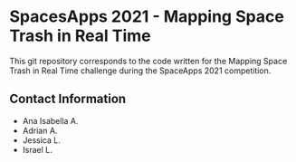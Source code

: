 # SpacesApps 2021 - Mapping Space Trash in Real Time

This git repository corresponds to the code written for the Mapping Space Trash in Real Time challenge during the SpaceApps 2021 competition.

## Contact Information

- Ana Isabella A.
- Adrian A.
- Jessica L.
- Israel L.
